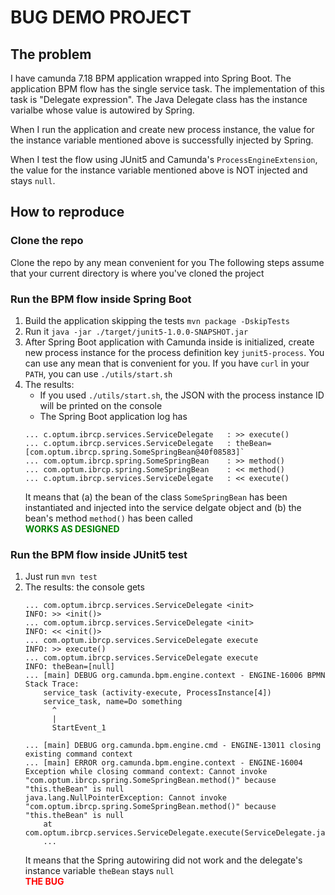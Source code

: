 # BUG DEMO PROJECT

## The problem

I have camunda 7.18 BPM application wrapped into Spring Boot.
The application BPM flow has the single service task. The implementation of this task is "Delegate expression".
The Java Delegate class has the instance varialbe whose value is autowired by Spring.

When I run the application and create new process instance, the value for the instance variable mentioned above is successfully injected by Spring.

When I test the flow using JUnit5 and Camunda's `ProcessEngineExtension`, the value for the instance variable mentioned above is NOT injected and stays `null`.

## How to reproduce

### Clone the repo

Clone the repo by any mean convenient for you
The following steps assume that your current directory is where you've cloned the project

### Run the BPM flow inside Spring Boot

1. Build the application skipping the tests `mvn package -DskipTests`
2. Run it `java -jar ./target/junit5-1.0.0-SNAPSHOT.jar`
3. After Spring Boot application with Camunda inside is initialized, create new process instance for the process definition key `junit5-process`. You can use any mean that is convenient for you. If you have `curl` in your `PATH`, you can use `./utils/start.sh`
4. The results:
    * If you used `./utils/start.sh`, the JSON with the process instance ID will be printed on the console
    * The Spring Boot application log has  
    ```
    ... c.optum.ibrcp.services.ServiceDelegate   : >> execute()  
    ... c.optum.ibrcp.services.ServiceDelegate   : theBean=[com.optum.ibrcp.spring.SomeSpringBean@40f08583]`  
    ... com.optum.ibrcp.spring.SomeSpringBean    : >> method()  
    ... com.optum.ibrcp.spring.SomeSpringBean    : << method()  
    ... c.optum.ibrcp.services.ServiceDelegate   : << execute()
   ```
    It means that (a) the bean of the class `SomeSpringBean` has been instantiated and injected into the service delgate object and (b) the bean's method `method()` has been called  
    <span style="color:green">**WORKS AS DESIGNED**</span>
    
### Run the BPM flow inside JUnit5 test

1. Just run `mvn test`
2. The results: the console gets  
    ```
    ... com.optum.ibrcp.services.ServiceDelegate <init>  
    INFO: >> <init()>
    ... com.optum.ibrcp.services.ServiceDelegate <init>
    INFO: << <init()>
    ... com.optum.ibrcp.services.ServiceDelegate execute
    INFO: >> execute()
    ... com.optum.ibrcp.services.ServiceDelegate execute
    INFO: theBean=[null]
    ... [main] DEBUG org.camunda.bpm.engine.context - ENGINE-16006 BPMN Stack Trace:
	    service_task (activity-execute, ProcessInstance[4])
	    service_task, name=Do something
	      ^
	      |
	      StartEvent_1

    ... [main] DEBUG org.camunda.bpm.engine.cmd - ENGINE-13011 closing existing command context
    ... [main] ERROR org.camunda.bpm.engine.context - ENGINE-16004 Exception while closing command context: Cannot invoke "com.optum.ibrcp.spring.SomeSpringBean.method()" because "this.theBean" is null
    java.lang.NullPointerException: Cannot invoke "com.optum.ibrcp.spring.SomeSpringBean.method()" because "this.theBean" is null
	    at com.optum.ibrcp.services.ServiceDelegate.execute(ServiceDelegate.java:31)
        ...
    ```  
    It means that the Spring autowiring did not work and the delegate's instance variable `theBean` stays `null`  
    <span style="color:red">**THE BUG**</span>